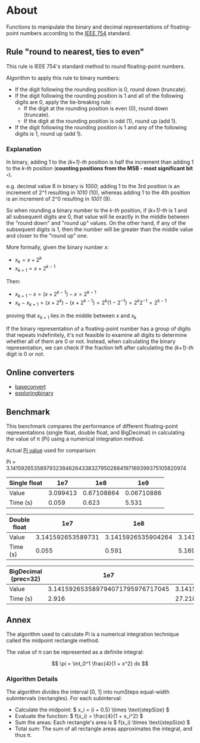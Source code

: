 # About

Functions to manipulate the binary and decimal representations of floating-point numbers according to the [IEEE 754]((https://en.wikipedia.org/wiki/IEEE_754-1985)) standard.


## Rule "round to nearest, ties to even"

This rule is IEEE 754's standard method to round floating-point numbers.

Algorithm to apply this rule to binary numbers:

- If the digit following the rounding position is 0, round down (truncate).    
- If the digit following the rounding position is 1 and all of the following digits are 0, apply the tie-breaking rule:
    - If the digit at the rounding position is even (0), round down (truncate).
    - If the digit at the rounding position is odd (1), round up (add 1).
- If the digit following the rounding position is 1 and any of the following digits is 1, round up (add 1).

### Explanation
In binary, adding 1 to the _(k+1)-th_ position is half the increment than adding 1 to the _k-th_ position (__counting positions from the MSB - most significant bit -__).

e.g. decimal value 8 in binary is _1000_; adding 1 to the 3rd position is an increment of 2^1 resulting in _1010_ (10), whereas adding 1 to the 4th position is an increment of 2^0 resulting in _1001_ (9).

So when rounding a binary number to the _k-th_ position, if (_k+1)-th_ is 1 and all subsequent digits are 0, that value will lie exactly in the middle between the "round down" and "round up" values.
On the other hand, if any of the subsequent digits is 1, then the number will be greater than the middle value and closer to the "round up" one.

More formally, given the binary number $x$:

- $x_k = x + 2^k$
- $x_{k+1} = x + 2^{k-1}$

Then:

- $x_{k+1} - x = (x + 2^{k-1}) - x = 2^{k-1}$
- $x_k - x_{k+1} = (x + 2^k) - (x + 2^{k-1}) = 2^k (1 - 2^{-1}) = 2^k 2^{-1} = 2^{k-1}$

proving that $x_{k+1}$ lies in the middle between $x$ and $x_k$

If the binary representation of a floating-point number has a group of digits that repeats indefinitely, it's not feasible to examine all digits to determine whether all of them are 0 or not. Instead, when calculating the binary representation, we can check if the fraction left after calculating the _(k+1)-th_ digit is 0 or not.



## Online converters
- [baseconvert](https://baseconvert.com/ieee-754-floating-point)
- [exploringbinary](https://www.exploringbinary.com/floating-point-converter/)



## Benchmark

This benchmark compares the performance of different floating-point representations (single float, double float, and BigDecimal) in calculating the value of π (Pi) using a numerical integration method.

Actual [Pi value](https://www.piday.org/million/) used for comparison:

Pi = 3.141592653589793238462643383279502884197169399375105820974


| Single float | 1e7 | 1e8 | 1e9 |
|----------|----------|----------|----------|
|   Value      |    3.099413     |    0.67108864     |    0.06710886     |
|   Time (s)      |    0.059     |   0.623     |    5.531    |

| Double float | 1e7 | 1e8 | 1e9 |
|----------|----------|----------|----------|
|   Value      |    3.141592653589731     |    3.1415926535904264     |    3.1415926535899708    |
|   Time (s)      |    0.055     |   0.591    |    5.169    |

| BigDecimal (prec=32) | 1e7 | 1e8 | 1e9 |
|----------|----------|----------|----------|
|   Value      |    3.141592653589794071795976717045     |    3.1415926535897932467959767163538     |    3.14159265358979323854597671658459    |
|   Time (s)      |    2.916     |   27.218    |    377.414    |


## Annex

The algorithm used to calculate Pi is a numerical integration technique called the midpoint rectangle method.

The value of π can be represented as a definite integral:

$$ 
\pi = \int_0^1 \frac{4}{1 + x^2} dx 
$$


### Algorithm Details

The algorithm divides the interval [0, 1] into numSteps equal-width subintervals (rectangles). For each subinterval:

- Calculate the midpoint: $ x_i = (i + 0.5) \times \text{stepSize} $
- Evaluate the function: $ f(x_i) = \frac{4}{1 + x_i^2} $
- Sum the areas: Each rectangle's area is $ f(x_i) \times \text{stepSize} $
- Total sum: The sum of all rectangle areas approximates the integral, and thus π.

